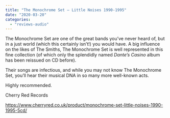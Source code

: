 ```yaml
---
title: "The Monochrome Set – Little Noises 1990-1995"
date: "2020-03-20"
categories: 
  - "reviews-audio"
---
```


The Monochrome Set are one of the great bands you’ve never heard of, but in a just world (which this certainly isn’t!) you would have. A big influence on the likes of The Smiths, The Monochrome Set is well represented in this fine collection (of which only the splendidly named _Dante’s Casino_ album has been reissued on CD before).

Their songs are infectious, and while you may not know The Monochrome Set, you’ll hear their musical DNA in so many more well-known acts.

Highly recommended.

Cherry Red Records

https://www.cherryred.co.uk/product/monochrome-set-little-noises-1990-1995-5cd/
